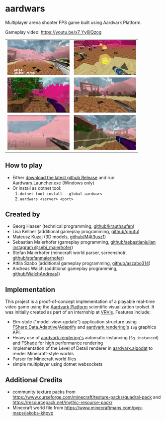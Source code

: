 # aardwars
Multiplayer arena shooter FPS game built using Aardvark Platform.

Gameplay video: https://youtu.be/x7_Yy6IQzog

<table>
  <tr>
    <td> <img src="/screenshots/slice6.jpg" width="200px" /> </td>
    <td> <img src="/screenshots/slice5.jpg" width="200px" /> </td>
 </tr>
  <tr>
    <td> <img src="/screenshots/slice4.jpg" width="200px" /> </td>
    <td> <img src="/screenshots/slice3.jpg" width="200px" /> </td>
 </tr>
  <tr>
    <td> <img src="/screenshots/slice1.jpg" width="200px" /> </td>
    <td> <img src="/screenshots/slice2.jpg" width="200px" /> </td>
 </tr>
</table>

## How to play

* Either [download the latest github Release](https://github.com/aardvark-community/aardwars/releases/latest) and run Aardwars.Launcher.exe (Windows only)
* Or install as dotnet tool:
  1. `dotnet tool install --global aardwars` 
  2. `aardwars <server> <port>`

## Created by

* Georg Haaser (technical programming, [github/krauthaufen](https://github.com/krauthaufen))
* Lisa Kellner (additional gameplay programming, [github/gnufu](https://github.com/gnufu))
* Mateusz Kuzaj (3D models, [github/M4t3usz1](https://github.com/M4t3usz1))
* Sebastian Maierhofer (gameplay programming, [github/sebastianjulian](https://github.com/sebastianjulian) [instagram @sebi_maierhofer](https://www.instagram.com/sebi_maierhofer/))
* Stefan Maierhofer (minecraft world parser, screenshotr, [github/stefanmaierhofer](https://github.com/stefanmaierhofer))
* Attila Szabo (additional gameplay programming, [github/aszabo314](https://github.com/aszabo314))
* Andreas Walch (additional gameplay programming, [github/WalchAndreas](https://github.com/WalchAndreas)))

## Implementation

This project is a proof-of-concept implementation of a playable real-time video game using the [Aardvark Platform](https://aardvarkians.com/) scientific visualization toolset. It was initially created as part of an internship at [VRVis](https://www.vrvis.at/). Features include:

* Elm-style ("model-view-update") application structure using [FSharp.Data.Adaptive](https://github.com/fsprojects/FSharp.Data.Adaptive)/[Adaptify](https://github.com/krauthaufen/Adaptify) and [aardvark.rendering's](https://github.com/aardvark-platform/aardvark.rendering) `ISg` graphics API. 
* Heavy use of [aardvark.rendering's](https://github.com/aardvark-platform/aardvark.rendering) automatic instancing (`Sg.instanced`) and [FShade](https://www.fshade.org/) for high performance rendering
* Implementation of the Level of Detail renderer in [aardvark.algodat](https://github.com/aardvark-platform/aardvark.algodat) to render Minecraft-style worlds
* Parser for Minecraft world files
* simple multiplayer using dotnet websockets

## Additional Credits

* community texture packs from https://www.curseforge.com/minecraft/texture-packs/quadral-pack and https://resourcepack.net/mythic-resource-pack/
* Minecraft world file from https://www.minecraftmaps.com/pvp-maps/jakobs-kitpvp

